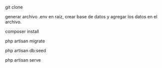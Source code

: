 
git clone

generar archivo .env en raíz, crear base de datos y agregar los datos en el archivo.

composer install

php artisan migrate

php artisan db:seed

php artisan serve

